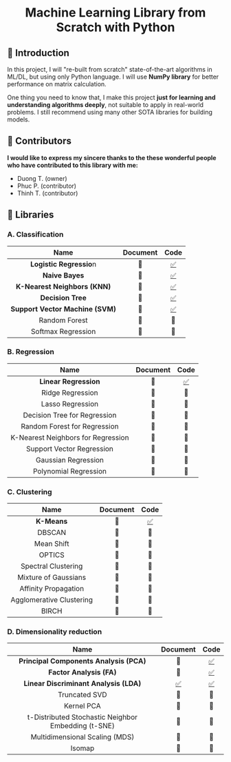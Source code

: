<h1 align="center"> Machine Learning Library from Scratch with Python</h1>

## 👋 Introduction

In this project, I will "re-built from scratch" state-of-the-art algorithms in ML/DL, but using only Python language. I will use **NumPy library** for better performance on matrix calculation.

One thing you need to know that, I make this project **just for learning and understanding algorithms deeply**, not suitable to apply in real-world problems. I still recommend using many other SOTA libraries for building models.


## 👤 Contributors
**I would like to express my sincere thanks to the these wonderful people who have contributed to this library with me:**

- Duong T. (owner)
- Phuc P. (contributor)
- Thinh T. (contributor)


## 📝 Libraries

### A. Classification
|Name|Document|Code|
|:--:|:--:|:--:|
|**Logistic Regressio**n|🔄|[✅](classification/LogisticRegression.py)|
|**Naive Bayes**|🔄|[✅](classification/KNN.py)|
|**K-Nearest Neighbors (KNN)**|🔄|[✅](classification/KNN.py)|
|**Decision Tree**|🔄|[✅](classification/DecisionTreeClassifier.py)|
|**Support Vector Machine (SVM)**|🔄|[✅](classification/SupportVectorMachine.py)|
|Random Forest|🔄|🔄|
|Softmax Regression|🔄|🔄|

### B. Regression
|Name|Document|Code|
|:--:|:--:|:--:|
|**Linear Regression**|🔄|[✅](regression/LinearRegression.py)
|Ridge Regression|🔄|🔄|
|Lasso Regression|🔄|🔄|
|Decision Tree for Regression|🔄|🔄|
|Random Forest for Regression|🔄|🔄|
|K-Nearest Neighbors for Regression|🔄|🔄|
|Support Vector Regression|🔄|🔄|
|Gaussian Regression|🔄|🔄|
|Polynomial Regression|🔄|🔄|

### C. Clustering
|Name|Document|Code|
|:--:|:--:|:--:|
|**K-Means**|🔄|[✅](cluster/KMeans.py)
|DBSCAN|🔄|🔄|
|Mean Shift|🔄|🔄|
|OPTICS|🔄|🔄|
|Spectral Clustering|🔄|🔄|
|Mixture of Gaussians|🔄|🔄|
|Affinity Propagation|🔄|🔄|
|Agglomerative Clustering|🔄|🔄|
|BIRCH|🔄|🔄|

### D. Dimensionality reduction
|Name|Document|Code|
|:--:|:--:|:--:|
|**Principal Components Analysis (PCA)**|🔄|[✅](decomposition/PCA.py)
|**Factor Analysis (FA)**|🔄|[✅](decomposition/FactorAnalysis.py)
|**Linear Discriminant Analysis (LDA)**|[✅](docs/decomposition/LDA.md)|[✅](decomposition/LDA.py)|
|Truncated SVD|🔄|🔄|
|Kernel PCA|🔄|🔄|
|t-Distributed Stochastic Neighbor Embedding (t-SNE)|🔄|🔄|
|Multidimensional Scaling (MDS)|🔄|🔄|
|Isomap|🔄|🔄|
